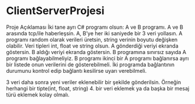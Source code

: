 # ClientServerProjesi
Proje Açıklaması
İki tane ayrı C# programı olsun: A ve B programı.
A ve B arasında tcp/ile haberleşsin.
A, B’ye her iki saniyede bir 3 veri yollasın. A programı random olarak verileri üretsin, string verinin boyutu değişken olabilir.
Veri tipleri int, float ve string olsun.
A gönderdiği veriyi ekranda göstersin.
B aldığı veriyi ekranda göstersin.
B programına sınırsız sayıda A programı bağlayabilmeliyiz.
B programı ikinci bir A programı bağlanırsa ayrı bir listede onun verilerini de gösterebilmeli.
İki programda bağlantının durumunu kontrol edip bağlantı kesilirse uyarı verebilmeli.

3 veri daha sonra yeni veriler eklenebilir bir şekilde gönderilsin. 
Örneğin herhangi bir tipte(int, float, string) 4. bir veri eklemek ya da başka bir mesaj türü eklemek kolay olmalı.


